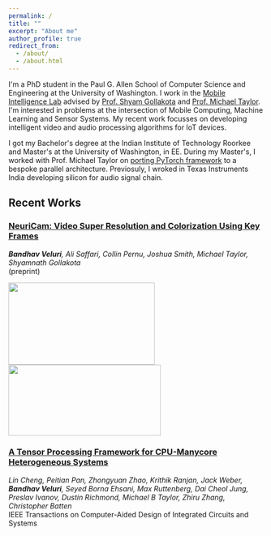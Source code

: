 ```yaml
---
permalink: /
title: ""
excerpt: "About me"
author_profile: true
redirect_from: 
  - /about/
  - /about.html
---
```

I'm a PhD student in the Paul G. Allen School of Computer Science and Engineering at the University of Washington. I work in the [Mobile Intelligence Lab](http://netlab.cs.washington.edu) advised by [Prof. Shyam Gollakota](https://homes.cs.washington.edu/~gshyam/) and [Prof. Michael Taylor](http://michaeltaylor.org/). I'm interested in problems at the intersection of Mobile Computing, Machine Learning and Sensor Systems. My recent work focusses on developing intelligent video and audio processing algorithms for IoT devices.

I got my Bachelor's degree at the Indian Institute of Technology Roorkee and Master's at the University of Washington, in EE. During my Master's, I worked with Prof. Michael Taylor on [porting PyTorch framework](https://github.com/cornell-brg/hb-pytorch) to a bespoke parallel architecture. Previosuly, I wroked in Texas Instruments India developing silicon for audio signal chain.

## Recent Works
### [NeuriCam: Video Super Resolution and Colorization Using Key Frames](https://arxiv.org/abs/2207.12496)
*__Bandhav Veluri__, Ali Saffari, Collin Pernu, Joshua Smith, Michael Taylor, Shyamnath Gollakota*  
(preprint)

<a href="https://github.com/vb000/NeuriCam/raw/main/model/demo.gif"><img src="https://github.com/vb000/NeuriCam/raw/main/model/demo.gif" width=288 height=162 /></a> <a href="https://github.com/vb000/NeuriCam/raw/main/model/system.png"><img src="https://github.com/vb000/NeuriCam/raw/main/model/system.png" width=300 height=140 /></a>

### [A Tensor Processing Framework for CPU-Manycore Heterogeneous Systems](https://ieeexplore.ieee.org/abstract/document/9509755)
*Lin Cheng, Peitian Pan, Zhongyuan Zhao, Krithik Ranjan, Jack Weber, __Bandhav Veluri__, Seyed Borna Ehsani, Max Ruttenberg, Dai Cheol Jung, Preslav Ivanov, Dustin Richmond, Michael B Taylor, Zhiru Zhang, Christopher Batten*  
IEEE Transactions on Computer-Aided Design of Integrated Circuits and Systems